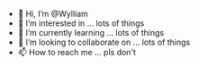 - 👋 Hi, I’m @Wylliam
- 👀 I’m interested in ... lots of things
- 🌱 I’m currently learning ... lots of things
- 💞️ I’m looking to collaborate on ... lots of things
- 📫 How to reach me ... pls don't

<!---
Wylliam/Wylliam is a ✨ special ✨ repository because its `README.md` (this file) appears on your GitHub profile.
You can click the Preview link to take a look at your changes.
--->
